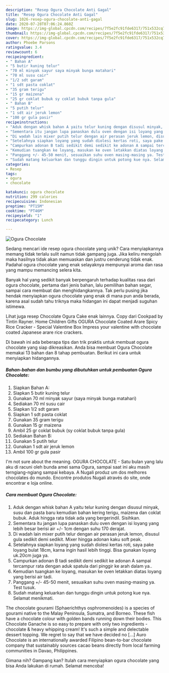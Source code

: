 ```yaml
---
description: "Resep Ogura Chocolate Anti Gagal"
title: "Resep Ogura Chocolate Anti Gagal"
slug: 1026-resep-ogura-chocolate-anti-gagal
date: 2020-07-28T07:06:24.860Z
image: https://img-global.cpcdn.com/recipes/7f5e2fc91fde6317/751x532cq70/ogura-chocolate-foto-resep-utama.jpg
thumbnail: https://img-global.cpcdn.com/recipes/7f5e2fc91fde6317/751x532cq70/ogura-chocolate-foto-resep-utama.jpg
cover: https://img-global.cpcdn.com/recipes/7f5e2fc91fde6317/751x532cq70/ogura-chocolate-foto-resep-utama.jpg
author: Phoebe Parsons
ratingvalue: 3.4
reviewcount: 6
recipeingredient:
- " Bahan A"
- "5 butir kuning telur"
- "70 ml minyak sayur saya minyak bunga matahari"
- "70 ml susu cair"
- "1/2 sdt garam"
- "1 sdt pasta coklat"
- "35 gram terigu"
- "15 gr maizena"
- "25 gr coklat bubuk sy coklat bubuk tanpa gula"
- " Bahan B"
- "5 putih telur"
- "1 sdt air jeruk lemon"
- "100 gr gula pasir"
recipeinstructions:
- "Aduk dengan whisk bahan A yaitu telur kuning dengan disusul minyak, susu dan pasta baru kemudian bahan kering terigu, maizena dan coklat bubuk. Aduk hingga rata tidak ada yang bergerindil. Sisihkan."
- "Sementara itu jangan lupa panaskan dulu oven dengan isi loyang yang lebih besar berisi air +/- 1cm dengan suhu 170 derajat."
- "Di wadah lain mixer putih telur dengan air perasan jeruk lemon, disusul gula sedikit demi sedikit. Mixer hingga adonan kaku soft peak."
- "Setelahnya siapkan loyang yang sudah diolesi kertas roti, saya pake loyang bulat 18cm, karna ingin hasil lebih tinggi. Bisa gunakan loyang uk.20cm juga ya."
- "Campurkan adonan B tadi sedikit demi sedikit ke adonan A sampai tercampur rata dengan aduk spatula dari pinggir ke arah dalam ya.."
- "Kemudian tuangkan ke loyang, masukan ke oven letakkan diatas loyang yang berisi air tadi."
- "Panggang +/- 45-50 menit, sesuaikan suhu oven masing-masing ya. Test tusuk."
- "Sudah matang keluarkan dan tunggu dingin untuk potong kue nya. Selamat menikmati."
categories:
- Resep
tags:
- ogura
- chocolate

katakunci: ogura chocolate 
nutrition: 299 calories
recipecuisine: Indonesian
preptime: "PT15M"
cooktime: "PT46M"
recipeyield: "1"
recipecategory: Lunch

---
```



![Ogura Chocolate](https://img-global.cpcdn.com/recipes/7f5e2fc91fde6317/751x532cq70/ogura-chocolate-foto-resep-utama.jpg)

Sedang mencari ide resep ogura chocolate yang unik? Cara menyiapkannya memang tidak terlalu sulit namun tidak gampang juga. Jika keliru mengolah maka hasilnya tidak akan memuaskan dan justru cenderung tidak enak. Padahal ogura chocolate yang enak selayaknya mempunyai aroma dan rasa yang mampu memancing selera kita.

Banyak hal yang sedikit banyak berpengaruh terhadap kualitas rasa dari ogura chocolate, pertama dari jenis bahan, lalu pemilihan bahan segar, sampai cara membuat dan menghidangkannya. Tak perlu pusing jika hendak menyiapkan ogura chocolate yang enak di mana pun anda berada, karena asal sudah tahu triknya maka hidangan ini dapat menjadi suguhan istimewa.

Lihat juga resep Chocolate Ogura Cake enak lainnya. Copy dari Cookpad by Tintin Rayner. Home Children Gifts OGURA Chocolate Coated Arare Spicy Rice Cracker - Special Valentine Box Impress your valentine with chocolate coated Japanese arare rice crackers.


Di bawah ini ada beberapa tips dan trik praktis untuk membuat ogura chocolate yang siap dikreasikan. Anda bisa membuat Ogura Chocolate memakai 13 bahan dan 8 tahap pembuatan. Berikut ini cara untuk menyiapkan hidangannya.

<!--inarticleads1-->

##### Bahan-bahan dan bumbu yang dibutuhkan untuk pembuatan Ogura Chocolate:

1. Siapkan  Bahan A:
1. Siapkan 5 butir kuning telur
1. Gunakan 70 ml minyak sayur (saya minyak bunga matahari)
1. Sediakan 70 ml susu cair
1. Siapkan 1/2 sdt garam
1. Siapkan 1 sdt pasta coklat
1. Gunakan 35 gram terigu
1. Gunakan 15 gr maizena
1. Ambil 25 gr coklat bubuk (sy coklat bubuk tanpa gula)
1. Sediakan  Bahan B:
1. Gunakan 5 putih telur
1. Gunakan 1 sdt air jeruk lemon
1. Ambil 100 gr gula pasir


I&#39;m not sure about the meaning. OGURA CHOCOLATE - Satu bulan yang lalu aku di racuni oleh bunda amei sama Ogura, sampai saat ini aku masih terngiang-ngiang sampai kebaya. A Nugali produz um dos melhores chocolates do mundo. Encontre produtos Nugali através do site, onde encontrar e loja online. 

<!--inarticleads2-->

##### Cara membuat Ogura Chocolate:

1. Aduk dengan whisk bahan A yaitu telur kuning dengan disusul minyak, susu dan pasta baru kemudian bahan kering terigu, maizena dan coklat bubuk. Aduk hingga rata tidak ada yang bergerindil. Sisihkan.
1. Sementara itu jangan lupa panaskan dulu oven dengan isi loyang yang lebih besar berisi air +/- 1cm dengan suhu 170 derajat.
1. Di wadah lain mixer putih telur dengan air perasan jeruk lemon, disusul gula sedikit demi sedikit. Mixer hingga adonan kaku soft peak.
1. Setelahnya siapkan loyang yang sudah diolesi kertas roti, saya pake loyang bulat 18cm, karna ingin hasil lebih tinggi. Bisa gunakan loyang uk.20cm juga ya.
1. Campurkan adonan B tadi sedikit demi sedikit ke adonan A sampai tercampur rata dengan aduk spatula dari pinggir ke arah dalam ya..
1. Kemudian tuangkan ke loyang, masukan ke oven letakkan diatas loyang yang berisi air tadi.
1. Panggang +/- 45-50 menit, sesuaikan suhu oven masing-masing ya. Test tusuk.
1. Sudah matang keluarkan dan tunggu dingin untuk potong kue nya. Selamat menikmati.


The chocolate gourami (Sphaerichthys osphromenoides) is a species of gourami native to the Malay Peninsula, Sumatra, and Borneo. These fish have a chocolate colour with golden bands running down their bodies. This Chocolate Ganache is so easy to prepare with only two ingredients - chocolate &amp; heavy whipping cream! It&#39;s such a simple and delectable dessert topping. We regret to say that we have decided no […] Auro Chocolate is an internationally awarded Filipino bean-to-bar chocolate company that sustainably sources cacao beans directly from local farming communities in Davao, Philippines. 

Gimana nih? Gampang kan? Itulah cara menyiapkan ogura chocolate yang bisa Anda lakukan di rumah. Selamat mencoba!

